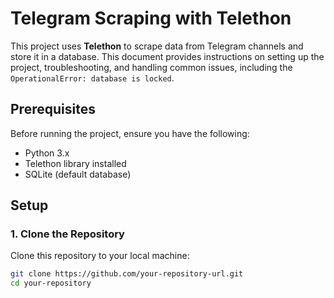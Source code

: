 # Telegram Scraping with Telethon

This project uses **Telethon** to scrape data from Telegram channels and store it in a database. This document provides instructions on setting up the project, troubleshooting, and handling common issues, including the `OperationalError: database is locked`.

## Prerequisites

Before running the project, ensure you have the following:

- Python 3.x
- Telethon library installed
- SQLite (default database)

## Setup

### 1. Clone the Repository

Clone this repository to your local machine:

```bash
git clone https://github.com/your-repository-url.git
cd your-repository
